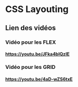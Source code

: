 # CSS Layouting

## Lien des vidéos
### Vidéo pour les FLEX
#### https://youtu.be/JFka4blQzlE
### Vidéo pour les GRID
#### https://youtu.be/4aD-wZS6txE
